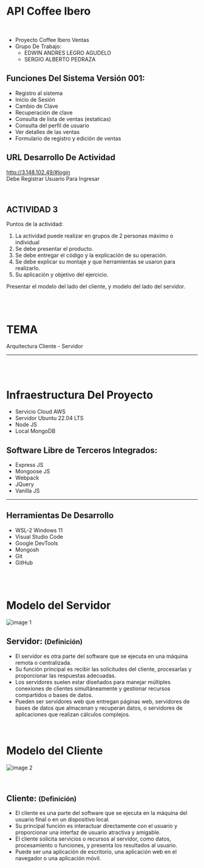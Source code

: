 # API Coffee Ibero
<br/>

* Proyecto Coffee Ibero Ventas
* Grupo De Trabajo:
    *  EDWIN ANDRES LEGRO AGUDELO
    *  SERGIO ALBERTO PEDRAZA

Funciones Del Sistema Versión 001:
---
* Registro al sistema
* Inicio de Sesión
* Cambio de Clave
* Recuperación de clave
* Consulta de lista de ventas (estaticas)
* Consulta del perfil de usuario
* Ver detalles de las ventas
* Formulario de registro y edición de ventas

URL Desarrollo De Actividad 
----
http://3.148.102.49/#login    
Debe Registrar Usuario Para Ingresar


<br/>

ACTIVIDAD 3
---
Puntos de la actividad:        
1. La actividad puede realizar en grupos de 2 personas máximo o individual
2. Se debe presentar el producto.
3. Se debe entregar el código y la explicación de su operación.
4. Se debe explicar su montaje y que herramientas se usaron para realizarlo.
5. Su aplicación y objetivo del ejercicio.      
   
Presentar el modelo del lado del cliente, y modelo del lado del servidor.


<br/>
<br/>

TEMA
===
Arquitectura Cliente - Servidor
***

<br/>
<br/>

Infraestructura Del Proyecto
====

+ Servicio Cloud AWS       
+ Servidor Ubuntu 22.04 LTS
+ Node JS
+ Local MongoDB

Software Libre de Terceros Integrados:
---

+ Express JS
+ Mongoose JS
+ Webpack
+ JQuery
+ Vanilla JS
***

Herramientas De Desarrollo
---
* WSL-2 Windows 11
* Visual Studio Code
* Google DevTools
* Mongosh
* Git 
* GitHub 

<br/>
<br/>

Modelo del Servidor
===

![image 1](http://3.148.102.49/g1.png)

Servidor: <small>(Definición)</small>
----
   - El servidor es otra parte del software que se ejecuta en una máquina remota o centralizada.
   - Su función principal es recibir las solicitudes del cliente, procesarlas y proporcionar las respuestas adecuadas.
   - Los servidores suelen estar diseñados para manejar múltiples conexiones de clientes simultáneamente y gestionar recursos compartidos o bases de datos.
   - Pueden ser servidores web que entregan páginas web, servidores de bases de datos que almacenan y recuperan datos, o servidores de aplicaciones que realizan cálculos complejos.

<br/>

Modelo del Cliente
===

![image 2](http://3.148.102.49/g2.png)

<br/>

Cliente: <small>(Definición)</small>
---
   - El cliente es una parte del software que se ejecuta en la máquina del usuario final o en un dispositivo local.
   - Su principal función es interactuar directamente con el usuario y proporcionar una interfaz de usuario atractiva y amigable.
   - El cliente solicita servicios o recursos al servidor, como datos, procesamiento o funciones, y presenta los resultados al usuario.
   - Puede ser una aplicación de escritorio, una aplicación web en el navegador o una aplicación móvil.
